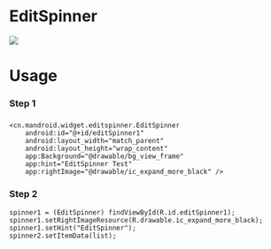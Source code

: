 # EditSpinner
![](https://github.com/wangtao2132/EditSpinner/blob/master/1.gif)

# Usage
### Step 1
##### 
    <cn.mandroid.widget.editspinner.EditSpinner
        android:id="@+id/editSpinner1"
        android:layout_width="match_parent"
        android:layout_height="wrap_content"
        app:Background="@drawable/bg_view_frame"
        app:hint="EditSpinner Test"
        app:rightImage="@drawable/ic_expand_more_black" />
### Step 2
    spinner1 = (EditSpinner) findViewById(R.id.editSpinner1);
    spinner1.setRightImageResource(R.drawable.ic_expand_more_black);
    spinner1.setHint("EditSpinner");
    spinner2.setItemData(list);   
